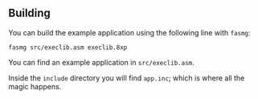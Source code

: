 ## Building

You can build the example application using the following line with `fasmg`:

    fasmg src/execlib.asm execlib.8xp

You can find an example application in `src/execlib.asm`.

Inside the `include` directory you will find `app.inc`; which is where all the magic happens.
